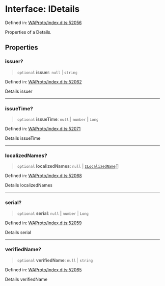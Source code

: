 # Interface: IDetails

Defined in: [WAProto/index.d.ts:52056](https://github.com/Fokusdotid/bail/blob/0fe6346a5ff68a74eb71890335c982b44e2da604/WAProto/index.d.ts#L52056)

Properties of a Details.

## Properties

### issuer?

> `optional` **issuer**: `null` \| `string`

Defined in: [WAProto/index.d.ts:52062](https://github.com/Fokusdotid/bail/blob/0fe6346a5ff68a74eb71890335c982b44e2da604/WAProto/index.d.ts#L52062)

Details issuer

***

### issueTime?

> `optional` **issueTime**: `null` \| `number` \| `Long`

Defined in: [WAProto/index.d.ts:52071](https://github.com/Fokusdotid/bail/blob/0fe6346a5ff68a74eb71890335c982b44e2da604/WAProto/index.d.ts#L52071)

Details issueTime

***

### localizedNames?

> `optional` **localizedNames**: `null` \| [`ILocalizedName`](../../../interfaces/ILocalizedName.md)[]

Defined in: [WAProto/index.d.ts:52068](https://github.com/Fokusdotid/bail/blob/0fe6346a5ff68a74eb71890335c982b44e2da604/WAProto/index.d.ts#L52068)

Details localizedNames

***

### serial?

> `optional` **serial**: `null` \| `number` \| `Long`

Defined in: [WAProto/index.d.ts:52059](https://github.com/Fokusdotid/bail/blob/0fe6346a5ff68a74eb71890335c982b44e2da604/WAProto/index.d.ts#L52059)

Details serial

***

### verifiedName?

> `optional` **verifiedName**: `null` \| `string`

Defined in: [WAProto/index.d.ts:52065](https://github.com/Fokusdotid/bail/blob/0fe6346a5ff68a74eb71890335c982b44e2da604/WAProto/index.d.ts#L52065)

Details verifiedName
